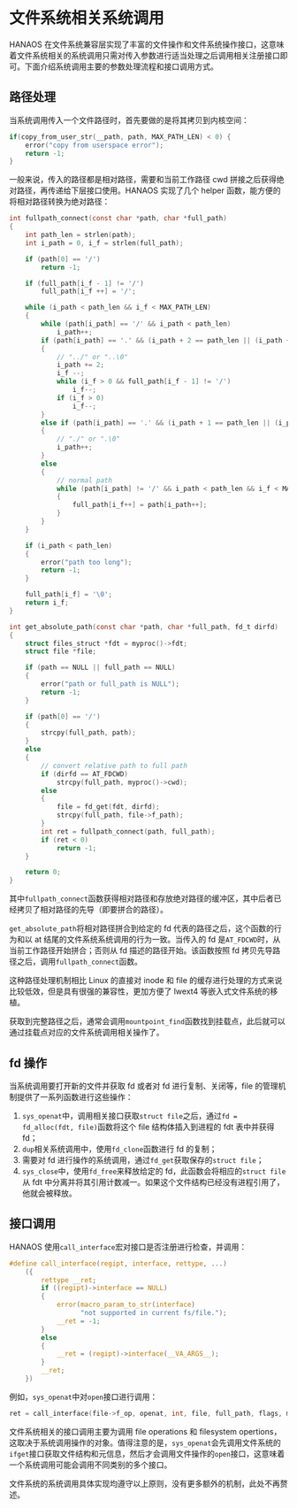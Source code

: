 # 文件系统相关系统调用

HANAOS 在文件系统兼容层实现了丰富的文件操作和文件系统操作接口，这意味着文件系统相关的系统调用只需对传入参数进行适当处理之后调用相关注册接口即可。下面介绍系统调用主要的参数处理流程和接口调用方式。

## 路径处理

当系统调用传入一个文件路径时，首先要做的是将其拷贝到内核空间：

```c
if(copy_from_user_str(__path, path, MAX_PATH_LEN) < 0) {
    error("copy from userspace error");
    return -1;
}
```

一般来说，传入的路径都是相对路径，需要和当前工作路径 cwd 拼接之后获得绝对路径，再传递给下层接口使用。HANAOS 实现了几个 helper 函数，能方便的将相对路径转换为绝对路径：

```c
int fullpath_connect(const char *path, char *full_path)
{
	int path_len = strlen(path);
	int i_path = 0, i_f = strlen(full_path);

	if (path[0] == '/')
		return -1;

	if (full_path[i_f - 1] != '/')
		full_path[i_f ++] = '/';

	while (i_path < path_len && i_f < MAX_PATH_LEN)
	{
		while (path[i_path] == '/' && i_path < path_len)
			i_path++;
		if (path[i_path] == '.' && (i_path + 2 == path_len || (i_path + 2 < path_len && path[i_path + 2] == '/')) && path[i_path + 1] == '.')
		{
			// "../" or "..\0"
			i_path += 2;
			i_f --;
			while (i_f > 0 && full_path[i_f - 1] != '/')
				i_f--;
			if (i_f > 0)
				i_f--;
		}
		else if (path[i_path] == '.' && (i_path + 1 == path_len || (i_path + 1 < path_len && path[i_path + 1] == '/')))
		{
			// "./" or ".\0"
			i_path++;
		}
		else
		{
			// normal path
			while (path[i_path] != '/' && i_path < path_len && i_f < MAX_PATH_LEN)
			{
				full_path[i_f++] = path[i_path++];
			}
		}
	}

	if (i_path < path_len)
	{
		error("path too long");
		return -1;
	}

	full_path[i_f] = '\0';
	return i_f;
}

int get_absolute_path(const char *path, char *full_path, fd_t dirfd)
{
	struct files_struct *fdt = myproc()->fdt;
	struct file *file;

	if (path == NULL || full_path == NULL)
	{
		error("path or full_path is NULL");
		return -1;
	}

	if (path[0] == '/')
	{
		strcpy(full_path, path);
	}
	else
	{
		// convert relative path to full path
		if (dirfd == AT_FDCWD)
			strcpy(full_path, myproc()->cwd);
		else
		{
			file = fd_get(fdt, dirfd);
			strcpy(full_path, file->f_path);
		}
		int ret = fullpath_connect(path, full_path);
		if (ret < 0)
			return -1;
	}

	return 0;
}
```

其中`fullpath_connect`函数获得相对路径和存放绝对路径的缓冲区，其中后者已经拷贝了相对路径的先导（即要拼合的路径）。

`get_absolute_path`将相对路径拼合到给定的 fd 代表的路径之后，这个函数的行为和以 at 结尾的文件系统系统调用的行为一致。当传入的 fd 是`AT_FDCWD`时，从当前工作路径开始拼合；否则从 fd 描述的路径开始。该函数按照 fd 拷贝先导路径之后，调用`fullpath_connect`函数。

这种路径处理机制相比 Linux 的直接对 inode 和 file 的缓存进行处理的方式来说比较低效，但是具有很强的兼容性，更加方便了 lwext4 等嵌入式文件系统的移植。

获取到完整路径之后，通常会调用`mountpoint_find`函数找到挂载点，此后就可以通过挂载点对应的文件系统调用相关操作了。

## fd 操作

当系统调用要打开新的文件并获取 fd 或者对 fd 进行复制、关闭等，file 的管理机制提供了一系列函数进行这些操作：

1. `sys_openat`中，调用相关接口获取`struct file`之后，通过`fd = fd_alloc(fdt, file)`函数将这个 file 结构体插入到进程的 fdt 表中并获得 fd；
2. `dup`相关系统调用中，使用`fd_clone`函数进行 fd 的复制；
3. 需要对 fd 进行操作的系统调用，通过`fd_get`获取保存的`struct file`；
4. `sys_close`中，使用`fd_free`来释放给定的 fd，此函数会将相应的`struct file`从 fdt 中分离并将其引用计数减一。如果这个文件结构已经没有进程引用了，他就会被释放。

## 接口调用

HANAOS 使用`call_interface`宏对接口是否注册进行检查，并调用：

```c
#define call_interface(regipt, interface, rettype, ...)                   \
	({                                                                    \
		rettype __ret;                                                    \
		if ((regipt)->interface == NULL)                                  \
		{                                                                 \
			error(macro_param_to_str(interface)                           \
				  "not supported in current fs/file.");                   \
			__ret = -1;                                                   \
		}                                                                 \
		else                                                              \
		{                                                                 \
			__ret = (regipt)->interface(__VA_ARGS__);                     \
		}                                                                 \
		__ret;                                                            \
	})
```

例如，`sys_openat`中对`open`接口进行调用：

```c
ret = call_interface(file->f_op, openat, int, file, full_path, flags, mode);
```

文件系统相关的接口调用主要为调用 file operations 和 filesystem opertions，这取决于系统调用操作的对象。值得注意的是，`sys_openat`会先调用文件系统的`ifget`接口获取文件结构和元信息，然后才会调用文件操作的`open`接口，这意味着一个系统调用可能会调用不同类别的多个接口。

文件系统的系统调用具体实现均遵守以上原则，没有更多额外的机制，此处不再赘述。